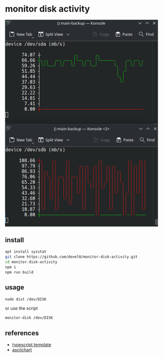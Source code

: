 # monitor disk activity

![](./doc/shot.png)

## install

```sh
apt install sysstat
git clone https://github.com/devel0/monitor-disk-activity.git
cd monitor-disk-activity
npm i
npm run build
```

## usage

```sh
node dist /dev/DISK
```

or use the script

```sh
monitor-disk /dev/DISK
```

## references

- [typescript template](https://github.com/sezRR/nodejs-typescript-template/tree/7739711b5cb735632878279a55ffb6de02ebe07f)
- [asciichart](https://github.com/kroitor/asciichart)
